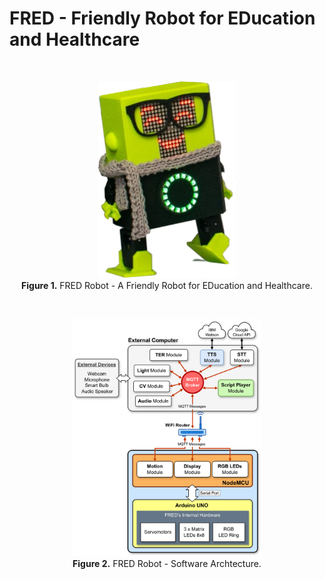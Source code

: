 # FRED - Friendly Robot for EDucation and Healthcare
</br>
<p align="center">
<img src="fred.png" width="220"> </br>
<strong>Figure 1.</strong> FRED Robot - A Friendly Robot for EDucation and Healthcare.
</p>
</br>
<p align="center">
<img src="img-fred-arch.png" width="60%"> </br>
<strong>Figure 2.</strong> FRED Robot - Software Archtecture.
